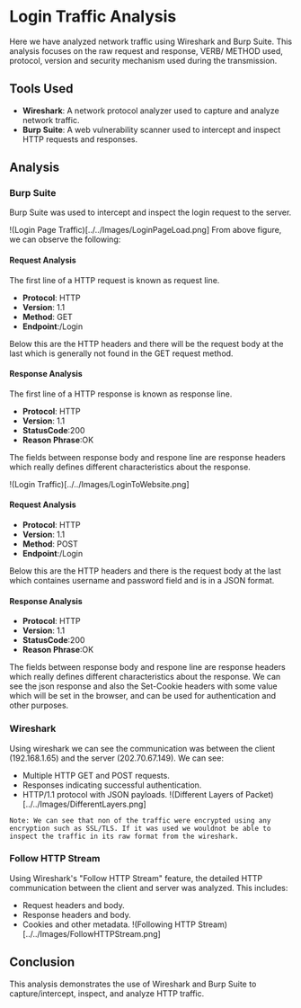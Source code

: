 # Login Traffic Analysis

Here we have analyzed network traffic using Wireshark and Burp Suite. This analysis focuses on the raw request and response, VERB/ METHOD used, protocol, version and security mechanism used during the transmission.

## Tools Used

- **Wireshark**: A network protocol analyzer used to capture and analyze network traffic.
- **Burp Suite**: A web vulnerability scanner used to intercept and inspect HTTP requests and responses.

## Analysis

### Burp Suite

Burp Suite was used to intercept and inspect the login request to the server.


!(Login Page Traffic)[../../Images/LoginPageLoad.png]
From above figure, we can observe the following: 

#### Request Analysis
The first line of a HTTP request is known as request line. 

- __Protocol__: HTTP
- __Version__: 1.1
- __Method__: GET
- __Endpoint__:/Login

Below this are the HTTP headers and there will be the request body at the last which is generally not found in the GET request method.

#### Response Analysis 
The first line of a HTTP response is known as response line.
- __Protocol__: HTTP
- __Version__: 1.1
- __StatusCode__:200 
- __Reason Phrase__:OK

The fields between response body and respone line are response headers which really defines different characteristics about the response.

!(Login Traffic)[../../Images/LoginToWebsite.png]

#### Request Analysis
- __Protocol__: HTTP
- __Version__: 1.1
- __Method__: POST
- __Endpoint__:/Login

Below this are the HTTP headers and there is the request body at the last which containes username and password field and is in a JSON format. 

#### Response Analysis 
- __Protocol__: HTTP
- __Version__: 1.1
- __StatusCode__:200 
- __Reason Phrase__:OK

The fields between response body and respone line are response headers which really defines different characteristics about the response. We can see the json response and also the Set-Cookie headers with some value which will be set in the browser, and can be used for authentication and other purposes.

### Wireshark

Using wireshark we can see the communication was between the client (192.168.1.65) and the server (202.70.67.149). We can see:
- Multiple HTTP GET and POST requests.
- Responses indicating successful authentication.
- HTTP/1.1 protocol with JSON payloads.
!(Different Layers of Packet)[../../Images/DifferentLayers.png]

`Note: We can see that non of the traffic were encrypted using any encryption such as SSL/TLS. If it was used we wouldnot be able to inspect the traffic in its raw format from the wireshark.`

### Follow HTTP Stream

Using Wireshark's "Follow HTTP Stream" feature, the detailed HTTP communication between the client and server was analyzed. This includes:
- Request headers and body.
- Response headers and body.
- Cookies and other metadata.
!(Following HTTP Stream)[../../Images/FollowHTTPStream.png]

## Conclusion

This analysis demonstrates the use of Wireshark and Burp Suite to capture/intercept, inspect, and analyze HTTP traffic. 

